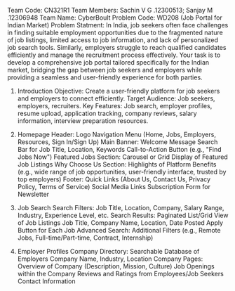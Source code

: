 Team Code: CN321R1
Team Members: Sachin V G .12300513; Sanjay M .12306948
Team Name: CyberBoult
Problem Code: WD208 (Job Portal for Indian Market)
Problem Statment: In India, job seekers often face challenges in finding suitable employment opportunities due to the fragmented nature of job listings, limited access to job information, and lack of personalized job search tools. Similarly, employers struggle to reach qualified candidates efficiently and manage the recruitment process effectively. Your task is to develop a comprehensive job portal tailored specifically for the Indian market, bridging the gap between job seekers and employers while providing a seamless and user-friendly experience for both parties.

1. Introduction
  Objective: Create a user-friendly platform for job seekers and employers to connect efficiently.
  Target Audience: Job seekers, employers, recruiters.
  Key Features: Job search, employer profiles, resume upload, application tracking, company reviews, salary information, interview preparation resources.

2. Homepage
  Header:
  Logo
  Navigation Menu (Home, Jobs, Employers, Resources, Sign In/Sign Up)
  Main Banner:
  Welcome Message
  Search Bar for Job Title, Location, Keywords
  Call-to-Action Button (e.g., "Find Jobs Now")
  Featured Jobs Section:
  Carousel or Grid Display of Featured Job Listings
  Why Choose Us Section:
  Highlights of Platform Benefits (e.g., wide range of job opportunities, user-friendly interface, trusted by top employers)
  Footer:
  Quick Links (About Us, Contact Us, Privacy Policy, Terms of Service)
  Social Media Links
  Subscription Form for Newsletter

3. Job Search
  Search Filters:
  Job Title, Location, Company, Salary Range, Industry, Experience Level, etc.
  Search Results:
  Paginated List/Grid View of Job Listings
  Job Title, Company Name, Location, Date Posted
  Apply Button for Each Job
  Advanced Search:
  Additional Filters (e.g., Remote Jobs, Full-time/Part-time, Contract, Internship)

4. Employer Profiles
  Company Directory:
  Searchable Database of Employers
  Company Name, Industry, Location
  Company Pages:
  Overview of Company (Description, Mission, Culture)
  Job Openings within the Company
  Reviews and Ratings from Employees/Job Seekers
  Contact Information
